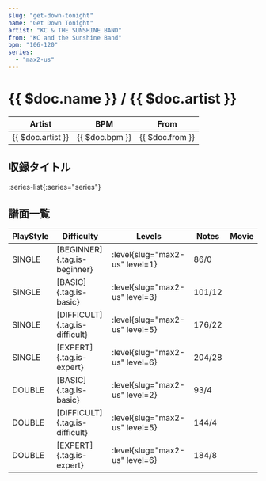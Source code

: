 ```yaml
---
slug: "get-down-tonight"
name: "Get Down Tonight"
artist: "KC & THE SUNSHINE BAND"
from: "KC and the Sunshine Band"
bpm: "106-120"
series:
  - "max2-us"
---
```


# {{ $doc.name }} / {{ $doc.artist }}

|Artist|BPM|From|
|------|---|----|
|{{ $doc.artist }}|{{ $doc.bpm }}|{{ $doc.from }}|

## 収録タイトル

:series-list{:series="series"}

## 譜面一覧

|PlayStyle|Difficulty|Levels|Notes|Movie|
|---------|----------|------|-----|-----|
|SINGLE|[BEGINNER]{.tag.is-beginner}|<div class="field is-grouped is-grouped-multiline">:level{slug="max2-us" level=1}</div>|86/0||
|SINGLE|[BASIC]{.tag.is-basic}|<div class="field is-grouped is-grouped-multiline">:level{slug="max2-us" level=3}</div>|101/12||
|SINGLE|[DIFFICULT]{.tag.is-difficult}|<div class="field is-grouped is-grouped-multiline">:level{slug="max2-us" level=5}</div>|176/22||
|SINGLE|[EXPERT]{.tag.is-expert}|<div class="field is-grouped is-grouped-multiline">:level{slug="max2-us" level=6}</div>|204/28||
|DOUBLE|[BASIC]{.tag.is-basic}|<div class="field is-grouped is-grouped-multiline">:level{slug="max2-us" level=2}</div>|93/4||
|DOUBLE|[DIFFICULT]{.tag.is-difficult}|<div class="field is-grouped is-grouped-multiline">:level{slug="max2-us" level=5}</div>|144/4||
|DOUBLE|[EXPERT]{.tag.is-expert}|<div class="field is-grouped is-grouped-multiline">:level{slug="max2-us" level=6}</div>|184/8||
